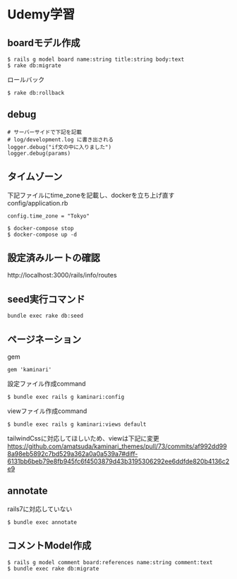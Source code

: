 # Udemy学習

## boardモデル作成

```angular2html
$ rails g model board name:string title:string body:text
$ rake db:migrate
```

ロールバック
```angular2html
$ rake db:rollback
```

## debug

```デバッグ
# サーバーサイドで下記を記載
# log/development.log に書き出される
logger.debug("if文の中に入りました")
logger.debug(params)
```

## タイムゾーン

下記ファイルにtime_zoneを記載し、dockerを立ち上げ直す
config/application.rb
```angular2html
config.time_zone = "Tokyo"
```

```angular2html
$ docker-compose stop
$ docker-compose up -d
```

## 設定済みルートの確認

http://localhost:3000/rails/info/routes


## seed実行コマンド

```angular2html
bundle exec rake db:seed
```

## ページネーション

gem
```angular2html
gem 'kaminari'
```

設定ファイル作成command
```angular2html
$ bundle exec rails g kaminari:config
```
viewファイル作成command
```angular2html
$ bundle exec rails g kaminari:views default
```

tailwindCssに対応してほしいため、viewは下記に変更
https://github.com/amatsuda/kaminari_themes/pull/73/commits/af992dd998a98eb5892c7bd529a362a0a0a539a7#diff-6131bb6beb79e8fb945fc6f4503879d43b3195306292ee6ddfde820b4136c2e9

## annotate

rails7に対応していない

```angular2html
$ bundle exec annotate
```

## コメントModel作成

```angular2html
$ rails g model comment board:references name:string comment:text 
$ bundle exec rake db:migrate
```